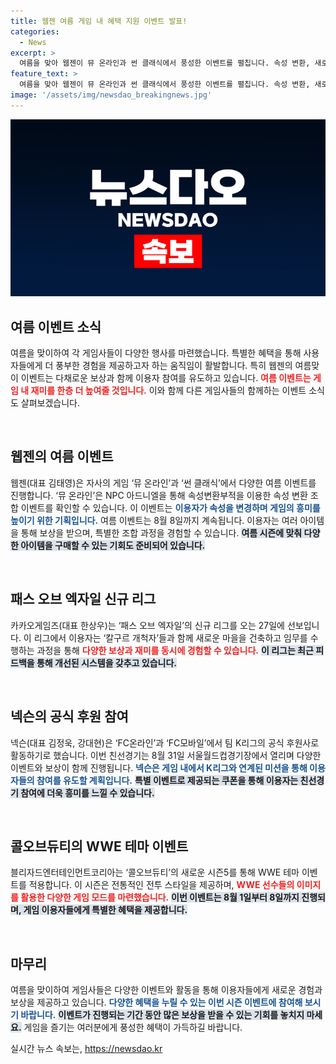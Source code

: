 ```yaml
---
title: 웹젠 여름 게임 내 혜택 지원 이벤트 발표!
categories:
  - News
excerpt: >
  여름을 맞아 웹젠이 뮤 온라인과 썬 클래식에서 풍성한 이벤트를 펼칩니다. 속성 변환, 새로운 던전, K리그 공식 후원 등 다양한 혜택으로 이용자들에게 잊지 못할 여름을 선사합니다! 클릭하여 자세한 내용을 확인하세요!
feature_text: >
  여름을 맞아 웹젠이 뮤 온라인과 썬 클래식에서 풍성한 이벤트를 펼칩니다. 속성 변환, 새로운 던전, K리그 공식 후원 등 다양한 혜택으로 이용자들에게 잊지 못할 여름을 선사합니다! 클릭하여 자세한 내용을 확인하세요!
image: '/assets/img/newsdao_breakingnews.jpg'
---
```


<p><img src="/assets/img/newsdao_breakingnews.jpg" alt="ontimetimes 속보" /></p>

<h2 data-ke-size="size26">여름 이벤트 소식</h2>

<p data-ke-size="size16">여름을 맞이하여 각 게임사들이 다양한 행사를 마련했습니다. 특별한 혜택을 통해 사용자들에게 더 풍부한 경험을 제공하고자 하는 움직임이 활발합니다. 특히 웹젠의 여름맞이 이벤트는 다채로운 보상과 함께 이용자 참여를 유도하고 있습니다. <b><span style="color: #ee2323;">여름 이벤트는 게임 내 재미를 한층 더 높여줄 것입니다.</span></b> 이와 함께 다른 게임사들의 함께하는 이벤트 소식도 살펴보겠습니다.</p>

<p data-ke-size="size16">&nbsp;</p>

<h2 data-ke-size="size26">웹젠의 여름 이벤트</h2>

<p data-ke-size="size16">웹젠(대표 김태영)은 자사의 게임 ‘뮤 온라인’과 ‘썬 클래식’에서 다양한 여름 이벤트를 진행합니다. ‘뮤 온라인’은 NPC 아드니엘을 통해 속성변환부적을 이용한 속성 변환 조합 이벤트를 확인할 수 있습니다. 이 이벤트는 <b><span style="color: #1a5490;">이용자가 속성을 변경하며 게임의 흥미를 높이기 위한 기획입니다.</span></b> 여름 이벤트는 8월 8일까지 계속됩니다. 이용자는 여러 아이템을 통해 보상을 받으며, 특별한 조합 과정을 경험할 수 있습니다. <b><span style="background-color: #21538527;">여름 시즌에 맞춰 다양한 아이템을 구매할 수 있는 기회도 준비되어 있습니다.</span></b></p>

<p data-ke-size="size16">&nbsp;</p>

<h2 data-ke-size="size26">패스 오브 엑자일 신규 리그</h2>

<p data-ke-size="size16">카카오게임즈(대표 한상우)는 ‘패스 오브 엑자일’의 신규 리그를 오는 27일에 선보입니다. 이 리그에서 이용자는 ‘칼구르 개척자’들과 함께 새로운 마을을 건축하고 임무를 수행하는 과정을 통해 <b><span style="color: #ee2323;">다양한 보상과 재미를 동시에 경험할 수 있습니다.</span></b> <b><span style="background-color: #21538527;">이 리그는 최근 피드백을 통해 개선된 시스템을 갖추고 있습니다.</span></b></p>

<p data-ke-size="size16">&nbsp;</p>

<h2 data-ke-size="size26">넥슨의 공식 후원 참여</h2>

<p data-ke-size="size16">넥슨(대표 김정욱, 강대현)은 ‘FC온라인’과 ‘FC모바일’에서 팀 K리그의 공식 후원사로 활동하기로 했습니다. 이번 친선경기는 8월 31일 서울월드컵경기장에서 열리며 다양한 이벤트와 보상이 함께 진행됩니다. <b><span style="color: #1a5490;">넥슨은 게임 내에서 K리그와 연계된 미션을 통해 이용자들의 참여를 유도할 계획입니다.</span></b> <b><span style="background-color: #21538527;">특별 이벤트로 제공되는 쿠폰을 통해 이용자는 친선경기 참여에 더욱 흥미를 느낄 수 있습니다.</span></b></p>

<p data-ke-size="size16">&nbsp;</p>

<h2 data-ke-size="size26">콜오브듀티의 WWE 테마 이벤트</h2>

<p data-ke-size="size16">블리자드엔터테인먼트코리아는 ‘콜오브듀티’의 새로운 시즌5를 통해 WWE 테마 이벤트를 적용합니다. 이 시즌은 전통적인 전투 스타일을 제공하며, <b><span style="color: #ee2323;">WWE 선수들의 이미지를 활용한 다양한 게임 모드를 마련했습니다.</span></b> <b><span style="background-color: #21538527;">이번 이벤트는 8월 1일부터 8일까지 진행되며, 게임 이용자들에게 특별한 혜택을 제공합니다.</span></b></p>

<p data-ke-size="size16">&nbsp;</p>

<h2 data-ke-size="size26">마무리</h2>

<p data-ke-size="size16">여름을 맞이하여 게임사들은 다양한 이벤트와 활동을 통해 이용자들에게 새로운 경험과 보상을 제공하고 있습니다. <b><span style="color: #1a5490;">다양한 혜택을 누릴 수 있는 이번 시즌 이벤트에 참여해 보시기 바랍니다.</span></b> <b><span style="background-color: #21538527;">이벤트가 진행되는 기간 동안 많은 보상을 받을 수 있는 기회를 놓치지 마세요.</span></b> 게임을 즐기는 여러분에게 풍성한 혜택이 가득하길 바랍니다.</p>
실시간 뉴스 속보는, <a href="https://newsdao.kr" rel="dofollow">https://newsdao.kr</a>


